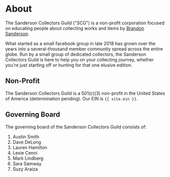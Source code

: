# About

The Sanderson Collectors Guild ("SCG") is a non-profit corporation focused on educating people about collecting works and items by [Brandon Sanderson](https://brandonsanderson.com).

What started as a small facebook group in late 2018 has grown over the years into a several-thousand member community spread across the entire globe. Run by a small group of dedicated collectors, the Sanderson Collectors Guild is here to help you on your collecting journey, whether you're just starting off or hunting for that one elusive edition.

## Non-Profit

The Sanderson Collectors Guild is a 501(c)(3) non-profit in the United States of America (determination pending). Our EIN is `{{ site.ein }}`.

## Governing Board

The governing board of the Sanderson Collectors Guild consists of:

1. Austin Smith
2. Dave DeLong
3. Lauren Hamilton
4. Lexie Cenni
5. Mark Lindberg
6. Sara Samway
7. Suzy Araiza
